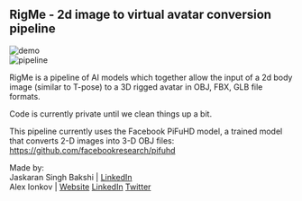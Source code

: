 ## RigMe - 2d image to virtual avatar conversion pipeline

![demo](https://github.com/tonightio/rigmebase/blob/gh-pages/demo.jpg) \
![pipeline](https://github.com/tonightio/rigmebase/blob/gh-pages/rigmepipeline.png)

RigMe is a pipeline of AI models which together allow the input of a 2d body image (similar to T-pose) to a 3D rigged avatar in OBJ, FBX, GLB file formats.

Code is currently private until we clean things up a bit.

 This pipeline currently uses the Facebook PiFuHD model, a trained model that converts 2-D images into 3-D OBJ files: https://github.com/facebookresearch/pifuhd
 
 
 Made by: \
 Jaskaran Singh Bakshi | <a href='https://www.linkedin.com/in/jas-bakshi'>LinkedIn</a> \
 Alex Ionkov | <a href='https://ionkov.tech'>Website</a> <a href='https://www.linkedin.com/in/aionkov'>LinkedIn</a> <a href='https://twitter.com/i0nif'>Twitter</a>
